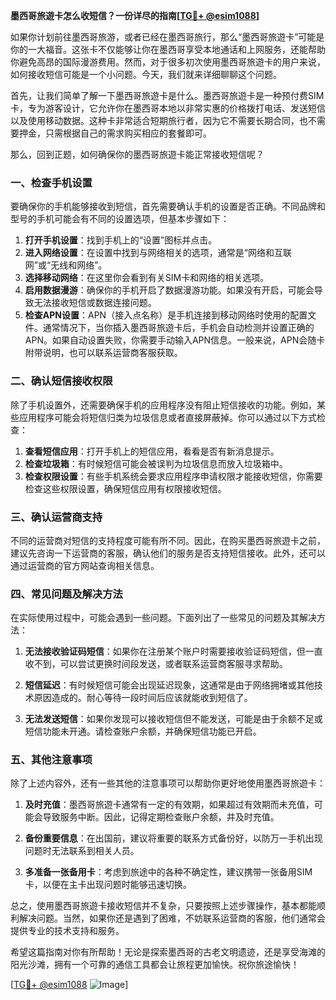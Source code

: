 **墨西哥旅遊卡怎么收短信？一份详尽的指南[[TG💪+ @esim1088](https://t.me/s/esim1088)]**

如果你计划前往墨西哥旅游，或者已经在墨西哥旅行，那么“墨西哥旅遊卡”可能是你的一大福音。这张卡不仅能够让你在墨西哥享受本地通话和上网服务，还能帮助你避免高昂的国际漫游费用。然而，对于很多初次使用墨西哥旅遊卡的用户来说，如何接收短信可能是一个小问题。今天，我们就来详细聊聊这个问题。

首先，让我们简单了解一下墨西哥旅遊卡是什么。墨西哥旅遊卡是一种预付费SIM卡，专为游客设计，它允许你在墨西哥本地以非常实惠的价格拨打电话、发送短信以及使用移动数据。这种卡非常适合短期旅行者，因为它不需要长期合同，也不需要押金，只需根据自己的需求购买相应的套餐即可。

那么，回到正题，如何确保你的墨西哥旅遊卡能正常接收短信呢？

### 一、检查手机设置

要确保你的手机能够接收到短信，首先需要确认手机的设置是否正确。不同品牌和型号的手机可能会有不同的设置选项，但基本步骤如下：

1. **打开手机设置**：找到手机上的“设置”图标并点击。
2. **进入网络设置**：在设置中找到与网络相关的选项，通常是“网络和互联网”或“无线和网络”。
3. **选择移动网络**：在这里你会看到有关SIM卡和网络的相关选项。
4. **启用数据漫游**：确保你的手机开启了数据漫游功能。如果没有开启，可能会导致无法接收短信或数据连接问题。
5. **检查APN设置**：APN（接入点名称）是手机连接到移动网络时使用的配置文件。通常情况下，当你插入墨西哥旅遊卡后，手机会自动检测并设置正确的APN。如果自动设置失败，你需要手动输入APN信息。一般来说，APN会随卡附带说明，也可以联系运营商客服获取。

### 二、确认短信接收权限

除了手机设置外，还需要确保手机的应用程序没有阻止短信接收的功能。例如，某些应用程序可能会将短信归类为垃圾信息或者直接屏蔽掉。你可以通过以下方式检查：

1. **查看短信应用**：打开手机上的短信应用，看看是否有新消息提示。
2. **检查垃圾箱**：有时候短信可能会被误判为垃圾信息而放入垃圾箱中。
3. **检查权限设置**：有些手机系统会要求应用程序申请权限才能接收短信，你需要检查这些权限设置，确保短信应用有权限接收短信。

### 三、确认运营商支持

不同的运营商对短信的支持程度可能有所不同。因此，在购买墨西哥旅遊卡之前，建议先咨询一下运营商的客服，确认他们的服务是否支持短信接收。此外，还可以通过运营商的官方网站查询相关信息。

### 四、常见问题及解决方法

在实际使用过程中，可能会遇到一些问题。下面列出了一些常见的问题及其解决方法：

1. **无法接收验证码短信**：如果你在注册某个账户时需要接收验证码短信，但一直收不到，可以尝试更换时间段发送，或者联系运营商客服寻求帮助。
   
2. **短信延迟**：有时候短信可能会出现延迟现象，这通常是由于网络拥堵或其他技术原因造成的。耐心等待一段时间后应该就能收到短信了。

3. **无法发送短信**：如果你发现可以接收短信但不能发送，可能是由于余额不足或短信功能未开通。请检查账户余额，并确保短信功能已开启。

### 五、其他注意事项

除了上述内容外，还有一些其他的注意事项可以帮助你更好地使用墨西哥旅遊卡：

1. **及时充值**：墨西哥旅遊卡通常有一定的有效期，如果超过有效期而未充值，可能会导致服务中断。因此，记得定期检查账户余额，并及时充值。
   
2. **备份重要信息**：在出国前，建议将重要的联系方式备份好，以防万一手机出现问题时无法联系到相关人员。

3. **多准备一张备用卡**：考虑到旅途中的各种不确定性，建议携带一张备用SIM卡，以便在主卡出现问题时能够迅速切换。

总之，使用墨西哥旅遊卡接收短信并不复杂，只要按照上述步骤操作，基本都能顺利解决问题。当然，如果你还是遇到了困难，不妨联系运营商的客服，他们通常会提供专业的技术支持和服务。

希望这篇指南对你有所帮助！无论是探索墨西哥的古老文明遗迹，还是享受海滩的阳光沙滩，拥有一个可靠的通信工具都会让旅程更加愉快。祝你旅途愉快！

[[TG💪+ @esim1088](https://t.me/s/esim1088) ![Image](https://i.postimg.cc/4NQfJmqS/Snipaste-2025-05-13-00-14-12.png)]
